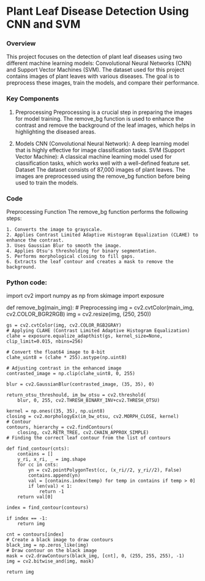 # Plant Leaf Disease Detection Using CNN and SVM

### Overview
This project focuses on the detection of plant leaf diseases using two different machine learning models: Convolutional Neural Networks (CNN) and Support Vector Machines (SVM). The dataset used for this project contains images of plant leaves with various diseases. The goal is to preprocess these images, train the models, and compare their performance.

### Key Components
1. Preprocessing
Preprocessing is a crucial step in preparing the images for model training. The remove_bg function is used to enhance the contrast and remove the background of the leaf images, which helps in highlighting the diseased areas.

2. Models
CNN (Convolutional Neural Network): A deep learning model that is highly effective for image classification tasks.
SVM (Support Vector Machine): A classical machine learning model used for classification tasks, which works well with a well-defined feature set.
Dataset
The dataset consists of 87,000 images of plant leaves. The images are preprocessed using the remove_bg function before being used to train the models.

### Code
Preprocessing Function
The remove_bg function performs the following steps:

    1. Converts the image to grayscale.
    2. Applies Contrast Limited Adaptive Histogram Equalization (CLAHE) to enhance the contrast.
    3. Uses Gaussian Blur to smooth the image.
    4. Applies Otsu's thresholding for binary segmentation.
    5. Performs morphological closing to fill gaps.
    6. Extracts the leaf contour and creates a mask to remove the background.



### Python code:

import cv2
import numpy as np
from skimage import exposure

def remove_bg(main_img):
    # Preprocessing
    img = cv2.cvtColor(main_img, cv2.COLOR_BGR2RGB)
    img = cv2.resize(img, (250, 250))

    gs = cv2.cvtColor(img, cv2.COLOR_RGB2GRAY)
    # Applying CLAHE (Contrast Limited Adaptive Histogram Equalization)
    clahe = exposure.equalize_adapthist(gs, kernel_size=None, clip_limit=0.015, nbins=256)

    # Convert the float64 image to 8-bit
    clahe_uint8 = (clahe * 255).astype(np.uint8)

    # Adjusting contrast in the enhanced image
    contrasted_image = np.clip(clahe_uint8, 0, 255)

    blur = cv2.GaussianBlur(contrasted_image, (35, 35), 0)

    return_otsu_threshould, im_bw_otsu = cv2.threshold(
        blur, 0, 255, cv2.THRESH_BINARY_INV+cv2.THRESH_OTSU)

    kernel = np.ones((35, 35), np.uint8)
    closing = cv2.morphologyEx(im_bw_otsu, cv2.MORPH_CLOSE, kernel)
    # Contour
    contours, hierarchy = cv2.findContours(
        closing, cv2.RETR_TREE, cv2.CHAIN_APPROX_SIMPLE)
    # Finding the correct leaf contour from the list of contours

    def find_contour(cnts):
        contains = []
        y_ri, x_ri, _ = img.shape
        for cc in cnts:
            yn = cv2.pointPolygonTest(cc, (x_ri//2, y_ri//2), False)
            contains.append(yn)
            val = [contains.index(temp) for temp in contains if temp > 0]
            if len(val) < 1:
                return -1
        return val[0]

    index = find_contour(contours)

    if index == -1:
        return img

    cnt = contours[index]
    # Create a black image to draw contours
    black_img = np.zeros_like(img)
    # Draw contour on the black image
    mask = cv2.drawContours(black_img, [cnt], 0, (255, 255, 255), -1)
    img = cv2.bitwise_and(img, mask)

    return img
